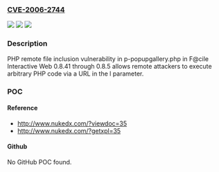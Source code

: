### [CVE-2006-2744](https://cve.mitre.org/cgi-bin/cvename.cgi?name=CVE-2006-2744)
![](https://img.shields.io/static/v1?label=Product&message=n%2Fa&color=blue)
![](https://img.shields.io/static/v1?label=Version&message=n%2Fa&color=blue)
![](https://img.shields.io/static/v1?label=Vulnerability&message=n%2Fa&color=brighgreen)

### Description

PHP remote file inclusion vulnerability in p-popupgallery.php in F@cile Interactive Web 0.8.41 through 0.8.5 allows remote attackers to execute arbitrary PHP code via a URL in the l parameter.

### POC

#### Reference
- http://www.nukedx.com/?viewdoc=35
- http://www.nukedx.com/?getxpl=35

#### Github
No GitHub POC found.

